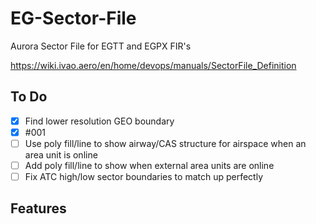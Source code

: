 # EG-Sector-File
Aurora Sector File for EGTT and EGPX FIR's



https://wiki.ivao.aero/en/home/devops/manuals/SectorFile_Definition


## To Do

- [x] Find lower resolution GEO boundary
- [x] #001
- [ ] Use poly fill/line to show airway/CAS structure for airspace when an area unit is online
- [ ] Add poly fill/line to show when external area units are online
- [ ] Fix ATC high/low sector boundaries to match up perfectly

## Features

